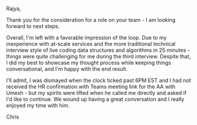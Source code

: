 Rajya,

Thank you for the consideration for a role on your team - I am looking forward to next steps.

Overall, I'm left with a favorable impression of the loop. Due to my inexperience with at-scale services and the more traditional technical interview style of live coding data structures and algorithms in 25 minutes - things were quite challenging for me during the third interview. Despite that, I did my best to showcase my thought process while keeping things conversational, and I'm happy with the end result.

I'll admit, I was dismayed when the clock ticked past 6PM EST and I had not received the HR confirmation with Teams meeting link for the AA with Umesh - but my spirits were lifted when he called me directly and asked if I'd like to continue. We wound up having a great conversation and I really enjoyed my time with him.

Chris
